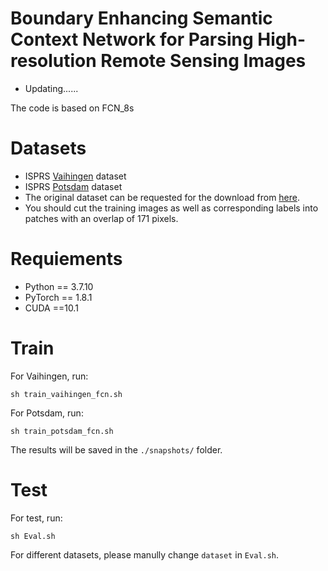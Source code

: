 # Boundary Enhancing Semantic Context Network for Parsing High-resolution Remote Sensing Images
- Updating......

The code is based on FCN_8s

# Datasets
- ISPRS [Vaihingen](https://www2.isprs.org/commissions/comm2/wg4/benchmark/2d-sem-label-vaihingen/) dataset
- ISPRS [Potsdam](https://www2.isprs.org/commissions/comm2/wg4/benchmark/2d-sem-label-potsdam/) dataset
- The original dataset can be requested for the download from [here](https://www2.isprs.org/commissions/comm2/wg4/benchmark/data-request-form/).
- You should cut the training images as well as corresponding labels into patches with an overlap of 171 pixels.

# Requiements
- Python == 3.7.10
- PyTorch == 1.8.1
- CUDA ==10.1

# Train
For Vaihingen, run:
```
sh train_vaihingen_fcn.sh
```
For Potsdam, run:
```
sh train_potsdam_fcn.sh
```
The results will be saved in the `./snapshots/` folder.

# Test
For test, run:
```
sh Eval.sh
```
For different datasets, please manully change `dataset` in `Eval.sh`.